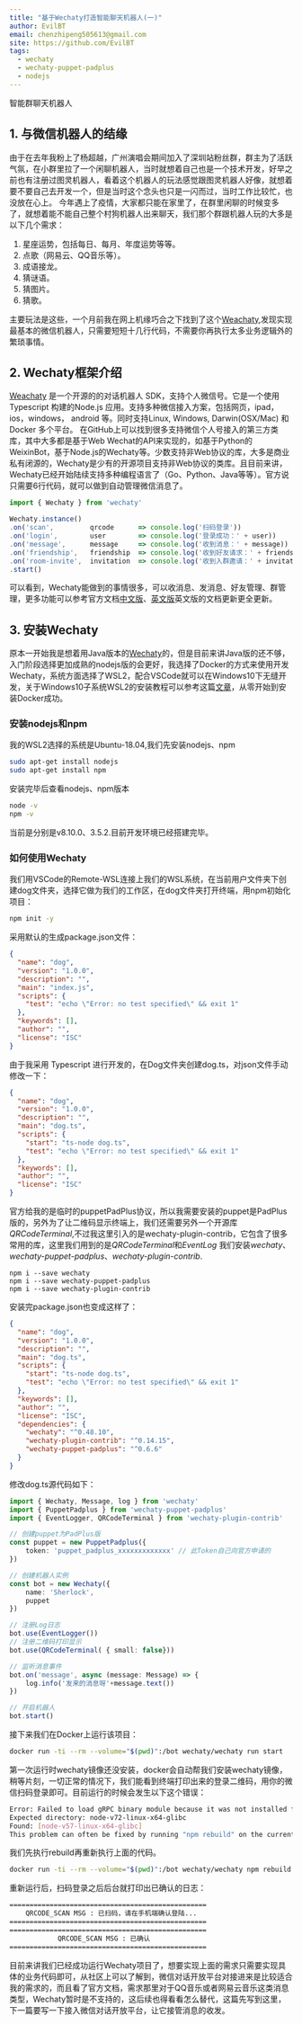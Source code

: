 ```yaml
---
title: "基于Wechaty打造智能聊天机器人(一)"
author: EvilBT
email: chenzhipeng505613@gmail.com
site: https://github.com/EvilBT
tags:
  - wechaty
  - wechaty-puppet-padplus
  - nodejs
---
```


智能群聊天机器人

## 1. 与微信机器人的结缘

由于在去年我粉上了杨超越，广州演唱会期间加入了深圳站粉丝群，群主为了活跃气氛，在小群里拉了一个闲聊机器人，当时就想着自己也是一个技术开发，好早之前也有注册过图灵机器人，看着这个机器人的玩法感觉跟图灵机器人好像，就想着要不要自己去开发一个，但是当时这个念头也只是一闪而过，当时工作比较忙，也没放在心上。
今年遇上了疫情，大家都只能在家里了，在群里闲聊的时候变多了，就想着能不能自己整个村狗机器人出来聊天，我们那个群跟机器人玩的大多是以下几个需求：

1. 星座运势，包括每日、每月、年度运势等等。
2. 点歌（网易云、QQ音乐等）。
3. 成语接龙。
4. 猜谜语。
5. 猜图片。
6. 猜歌。

主要玩法是这些，一个月前我在网上机缘巧合之下找到了这个[Weachaty](https://github.com/wechaty/wechaty),发现实现最基本的微信机器人，只需要短短十几行代码，不需要你再执行太多业务逻辑外的繁琐事情。

## 2. Wechaty框架介绍

[Weachaty](https://github.com/wechaty/wechaty) 是一个开源的的对话机器人 SDK，支持个人微信号。它是一个使用Typescript 构建的Node.js 应用。支持多种微信接入方案，包括网页，ipad，ios，windows， android 等。同时支持Linux, Windows, Darwin(OSX/Mac) 和 Docker 多个平台。
在GitHub上可以找到很多支持微信个人号接入的第三方类库，其中大多都是基于Web Wechat的API来实现的，如基于Python的WeixinBot，基于Node.js的Wechaty等。少数支持非Web协议的库，大多是商业私有闭源的，Wechaty是少有的开源项目支持非Web协议的类库。且目前来讲，Wechaty已经开始陆续支持多种编程语言了（Go、Python、Java等等）。官方说只需要6行代码，就可以做到自动管理微信消息了。

``` JavaScript
import { Wechaty } from 'wechaty'

Wechaty.instance()
.on('scan',         qrcode      => console.log('扫码登录'))
.on('login',        user        => console.log('登录成功：' + user))
.on('message',      message     => console.log('收到消息：' + message))
.on('friendship',   friendship  => console.log('收到好友请求：' + friendship))
.on('room-invite',  invitation  => console.log('收到入群邀请：' + invitation))
.start()
```

可以看到，Wechaty能做到的事情很多，可以收消息、发消息、好友管理、群管理，更多功能可以参考官方文档[中文版](https://wechaty.js.org/v/zh/)、[英文版](https://wechaty.js.org/docs/introduction/README)英文版的文档更新更全更新。

## 3. 安装Wechaty

原本一开始我是想着用Java版本的[Wechaty](https://github.com/wechaty/java-wechaty-getting-started)的，但是目前来讲Java版的还不够，入门阶段选择更加成熟的nodejs版的会更好，我选择了Docker的方式来使用开发Wechaty，系统方面选择了WSL2，配合VSCode就可以在Windows10下无缝开发，关于Windows10子系统WSL2的安装教程可以参考这篇[文章](https://segmentfault.com/a/1190000022865557)，从零开始到安装Docker成功。

### 安装nodejs和npm

我的WSL2选择的系统是Ubuntu-18.04,我们先安装nodejs、npm

``` bash
sudo apt-get install nodejs
sudo apt-get install npm
```

安装完毕后查看nodejs、npm版本

``` bash
node -v
npm -v
```

当前是分别是v8.10.0、3.5.2.目前开发环境已经搭建完毕。

### 如何使用Wechaty

我们用VSCode的Remote-WSL连接上我们的WSL系统，在当前用户文件夹下创建dog文件夹，选择它做为我们的工作区，在dog文件夹打开终端，用npm初始化项目：

``` bash
npm init -y
```

采用默认的生成package.json文件：

``` json
{
  "name": "dog",
  "version": "1.0.0",
  "description": "",
  "main": "index.js",
  "scripts": {
    "test": "echo \"Error: no test specified\" && exit 1"
  },
  "keywords": [],
  "author": "",
  "license": "ISC"
}
```

由于我采用 Typescript 进行开发的，在Dog文件夹创建dog.ts，对json文件手动修改一下：

``` json
{
  "name": "dog",
  "version": "1.0.0",
  "description": "",
  "main": "dog.ts",
  "scripts": {
    "start": "ts-node dog.ts",
    "test": "echo \"Error: no test specified\" && exit 1"
  },
  "keywords": [],
  "author": "",
  "license": "ISC"
}
```

官方给我的是临时的puppetPadPlus协议，所以我需要安装的puppet是PadPlus版的，另外为了让二维码显示终端上，我们还需要另外一个开源库*QRCodeTerminal*,不过我这里引入的是wechaty-plugin-contrib，它包含了很多常用的库，这里我们用到的是*QRCodeTerminal*和*EventLog*
我们安装*wechaty*、*wechaty-puppet-padplus*、*wechaty-plugin-contrib*.

``` base
npm i --save wechaty
npm i --save wechaty-puppet-padplus
npm i --save wechaty-plugin-contrib
```

安装完package.json也变成这样了：

``` json
{
  "name": "dog",
  "version": "1.0.0",
  "description": "",
  "main": "dog.ts",
  "scripts": {
    "start": "ts-node dog.ts",
    "test": "echo \"Error: no test specified\" && exit 1"
  },
  "keywords": [],
  "author": "",
  "license": "ISC",
  "dependencies": {
    "wechaty": "^0.48.10",
    "wechaty-plugin-contrib": "^0.14.15",
    "wechaty-puppet-padplus": "^0.6.6"
  }
}

```

修改dog.ts源代码如下：

``` Typescript
import { Wechaty, Message, log } from 'wechaty'
import { PuppetPadplus } from 'wechaty-puppet-padplus'
import { EventLogger, QRCodeTerminal } from 'wechaty-plugin-contrib'

// 创建puppet为PadPlus版
const puppet = new PuppetPadplus({
    token: 'puppet_padplus_xxxxxxxxxxxxx' // 此Token自己向官方申请的
})

// 创建机器人实例
const bot = new Wechaty({
    name: 'Sherlock',
    puppet
})

// 注册Log日志
bot.use(EventLogger())
// 注册二维码打印显示
bot.use(QRCodeTerminal( { small: false}))

// 监听消息事件
bot.on('message', async (message: Message) => {
    log.info('发来的消息呀'+message.text())
})

// 开启机器人
bot.start()
```

接下来我们在Docker上运行该项目：

``` bash
docker run -ti --rm --volume="$(pwd)":/bot wechaty/wechaty run start
```

第一次运行时wechaty镜像还没安装，docker会自动帮我们安装wechaty镜像，稍等片刻，一切正常的情况下，我们能看到终端打印出来的登录二维码，用你的微信扫码登录即可。目前运行的时候会发生以下这个错误：

``` bash
Error: Failed to load gRPC binary module because it was not installed for the current system
Expected directory: node-v72-linux-x64-glibc
Found: [node-v57-linux-x64-glibc]
This problem can often be fixed by running "npm rebuild" on the current system
```

我们先执行rebuild再重新执行上面的代码。

``` bash
docker run -ti --rm --volume="$(pwd)":/bot wechaty/wechaty npm rebuild
```

重新运行后，扫码登录之后后台就打印出已确认的日志：

``` bash
=================================================
    QRCODE_SCAN MSG : 已扫码，请在手机端确认登陆...
=================================================
=================================================
            QRCODE_SCAN MSG : 已确认
=================================================
```

目前来讲我们已经成功运行Wechaty项目了，想要实现上面的需求只需要实现具体的业务代码即可，从社区上可以了解到，微信对话开放平台对接进来是比较适合我的需求的，而且看了官方文档，需求那里对于QQ音乐或者网易云音乐这类消息类型，Wechaty暂时是不支持的，这后续也得看看怎么替代，这篇先写到这里，下一篇要写一下接入微信对话开放平台，让它接管消息的收发。
